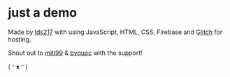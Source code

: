 # just a demo

Made by [lds217](https://github.com/lds217) with  using JavaScript, HTML, CSS, Firebase and [Glitch](https://glitch.com/) for hosting.

Shout out to [miti99](https://miti99.dev) & [bvquoc](https://quoc-bui.engineer/) with the support!

( ᵔ ᴥ ᵔ )
